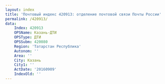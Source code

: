 ```yaml
---
layout: index
title: 'Почтовый индекс 420913: отделение почтовой связи Почты России'
permalink: /420913/
data:
    Index: 420913
    OPSName: Казань-ДТИ
    OPSType: ДТИ
    OPSSubm: 420080
    Region: 'Татарстан Республика'
    Autonom: ''
    Area: ''
    City: Казань
    City1: ''
    ActDate: '20160909'
    IndexOld: ''
---
```

